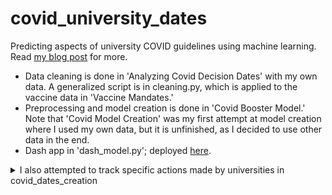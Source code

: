 # covid_university_dates
Predicting aspects of university COVID guidelines using machine learning. Read [my blog post](https://ncrispino.github.io/blog/projects/Predicting-University-Covid-Mandates/) for more.

- Data cleaning is done in 'Analyzing Covid Decision Dates' with my own data. A generalized script is in cleaning.py, which is applied to the vaccine data in 'Vaccine Mandates.'
- Preprocessing and model creation is done in 'Covid Booster Model.' Note that 'Covid Model Creation' was my first attempt at model creation where I used my own data, but it is unfinished, as I decided to use other data in the end.
- Dash app in 'dash_model.py'; deployed [here](https://covid-university-boosters.herokuapp.com/).

<details><summary>I also attempted to track specific actions made by universities in covid_dates_creation</summary><br/>

Uses [Uni-rank](https://github.com/nahid18/uni-rank) package to get baseline data, though I had to fix it in 'Documenting COVID Decisions at US Universities'. 

Columns with the dates of COVID-related decisions were created by me.

Most of the dates should be correct (or at least within a few days of being correct); however, let me know if I've made a mistake, or am missing data you have.

Use "cleaned_university_covid_dates" for any projects, though you probably want to clean the code more, as done in my machine learning prep files.
</details>
